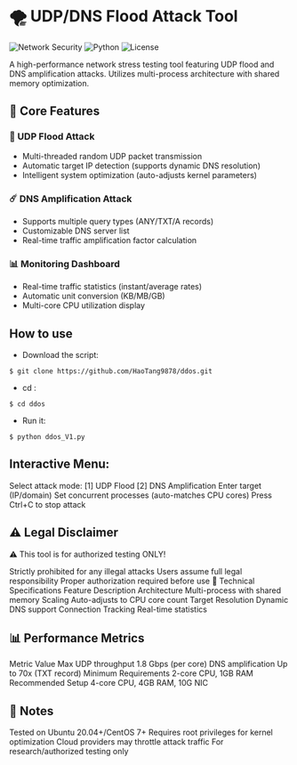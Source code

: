 # 🌪️ UDP/DNS Flood Attack Tool

![Network Security](https://img.shields.io/badge/Type-Network_Stress_Test-blue)
![Python](https://img.shields.io/badge/Python-3.6+-green)
![License](https://img.shields.io/badge/Legal-Requires_Authorization-red)

A high-performance network stress testing tool featuring UDP flood and DNS amplification attacks. Utilizes multi-process architecture with shared memory optimization.

## 📌 Core Features

### 🚀 UDP Flood Attack
- Multi-threaded random UDP packet transmission
- Automatic target IP detection (supports dynamic DNS resolution)
- Intelligent system optimization (auto-adjusts kernel parameters)

### ☄️ DNS Amplification Attack
- Supports multiple query types (ANY/TXT/A records)
- Customizable DNS server list
- Real-time traffic amplification factor calculation

### 📊 Monitoring Dashboard
- Real-time traffic statistics (instant/average rates)
- Automatic unit conversion (KB/MB/GB)
- Multi-core CPU utilization display

## How to use

- Download the script:

```
$ git clone https://github.com/HaoTang9878/ddos.git
```

- cd :

```
$ cd ddos
```

- Run it:

```
$ python ddos_V1.py
```

## Interactive Menu:

Select attack mode:
[1] UDP Flood
[2] DNS Amplification
Enter target (IP/domain)
Set concurrent processes (auto-matches CPU cores)
Press Ctrl+C to stop attack
## ⚠️ Legal Disclaimer
:warning: This tool is for authorized testing ONLY! 

Strictly prohibited for any illegal attacks
Users assume full legal responsibility
Proper authorization required before use
🔧 Technical Specifications
Feature
Description
Architecture
Multi-process with shared memory
Scaling
Auto-adjusts to CPU core count
Target Resolution
Dynamic DNS support
Connection Tracking
Real-time statistics
## 📊 Performance Metrics
Metric
Value
Max UDP throughput
1.8 Gbps (per core)
DNS amplification
Up to 70x (TXT record)
Minimum Requirements
2-core CPU, 1GB RAM
Recommended Setup
4-core CPU, 4GB RAM, 10G NIC
## 📝 Notes
Tested on Ubuntu 20.04+/CentOS 7+
Requires root privileges for kernel optimization
Cloud providers may throttle attack traffic
For research/authorized testing only

